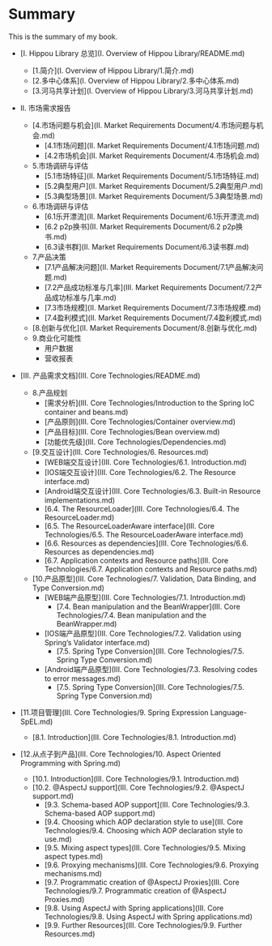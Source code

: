 # Summary

This is the summary of my book.

* [I. Hippou Library 总览](I. Overview of Hippou Library/README.md)
	* [1.简介](I. Overview of Hippou Library/1.简介.md)
	* [2.多中心体系](I. Overview of Hippou Library/2.多中心体系.md)
	* [3.河马共享计划](I. Overview of Hippou Library/3.河马共享计划.md)
* II. 市场需求报告
	* [4.市场问题与机会](II. Market Requirements Document/4.市场问题与机会.md)
		* [4.1市场问题](II. Market Requirements Document/4.1市场问题.md)
		* [4.2市场机会](II. Market Requirements Document/4.市场机会.md)
	* 5.市场调研与评估
		* [5.1市场特征](II. Market Requirements Document/5.1市场特征.md)
		* [5.2典型用户](II. Market Requirements Document/5.2典型用户.md)
		* [5.3典型场景](II. Market Requirements Document/5.3典型场景.md)
	* 6.市场调研与评估
		* [6.1乐开漂流](II. Market Requirements Document/6.1乐开漂流.md)
		* [6.2 p2p换书](II. Market Requirements Document/6.2 p2p换书.md)
		* [6.3读书群](II. Market Requirements Document/6.3读书群.md)
	* 7.产品决策
		* [7.1产品解决问题](II. Market Requirements Document/7.1产品解决问题.md)
		* [7.2产品成功标准与几率](III. Market Requirements Document/7.2产品成功标准与几率.md)
		* [7.3市场规模](II. Market Requirements Document/7.3市场规模.md)
		* [7.4盈利模式](II. Market Requirements Document/7.4盈利模式.md)
	* [8.创新与优化](II. Market Requirements Document/8.创新与优化.md)
	* 9.商业化可能性
		* 用户数据
		* 营收报表 
* [III. 产品需求文档](III. Core Technologies/README.md)
	* 8.产品规划
		* [需求分析](III. Core Technologies/Introduction to the Spring IoC container and beans.md)
		* [产品原则](III. Core Technologies/Container overview.md)
		* [产品目标](III. Core Technologies/Bean overview.md)
		* [功能优先级](III. Core Technologies/Dependencies.md)
	* [9.交互设计](III. Core Technologies/6. Resources.md)
		* [WEB端交互设计](III. Core Technologies/6.1. Introduction.md)
		* [IOS端交互设计](III. Core Technologies/6.2. The Resource interface.md)
		* [Android端交互设计](III. Core Technologies/6.3. Built-in Resource implementations.md)
		* [6.4. The ResourceLoader](III. Core Technologies/6.4. The ResourceLoader.md)
		* [6.5. The ResourceLoaderAware interface](III. Core Technologies/6.5. The ResourceLoaderAware interface.md)
		* [6.6. Resources as dependencies](III. Core Technologies/6.6. Resources as dependencies.md)
		* [6.7. Application contexts and Resource paths](III. Core Technologies/6.7. Application contexts and Resource paths.md)
	* [10.产品原型](III. Core Technologies/7. Validation, Data Binding, and Type Conversion.md)
		* [WEB端产品原型](III. Core Technologies/7.1. Introduction.md)
			* [7.4. Bean manipulation and the BeanWrapper](III. Core Technologies/7.4. Bean manipulation and the BeanWrapper.md)
		* [IOS端产品原型](III. Core Technologies/7.2. Validation using Spring’s Validator interface.md)
			* [7.5. Spring Type Conversion](III. Core Technologies/7.5. Spring Type Conversion.md)
		* [Android端产品原型](III. Core Technologies/7.3. Resolving codes to error messages.md)
			* [7.5. Spring Type Conversion](III. Core Technologies/7.5. Spring Type Conversion.md)
			
* [11.项目管理](III. Core Technologies/9. Spring Expression Language-SpEL.md)
	* [8.1. Introduction](III. Core Technologies/8.1. Introduction.md)

* [12.从点子到产品](III. Core Technologies/10. Aspect Oriented Programming with Spring.md)
	* [10.1. Introduction](III. Core Technologies/9.1. Introduction.md)
	* [10.2. @AspectJ support](III. Core Technologies/9.2. @AspectJ support.md)
		* [9.3. Schema-based AOP support](III. Core Technologies/9.3. Schema-based AOP support.md)
		* [9.4. Choosing which AOP declaration style to use](III. Core Technologies/9.4. Choosing which AOP declaration style to use.md)
		* [9.5. Mixing aspect types](III. Core Technologies/9.5. Mixing aspect types.md)
		* [9.6. Proxying mechanisms](III. Core Technologies/9.6. Proxying mechanisms.md)
		* [9.7. Programmatic creation of @AspectJ Proxies](III. Core Technologies/9.7. Programmatic creation of @AspectJ Proxies.md)
		* [9.8. Using AspectJ with Spring applications](III. Core Technologies/9.8. Using AspectJ with Spring applications.md)
		* [9.9. Further Resources](III. Core Technologies/9.9. Further Resources.md)
 

